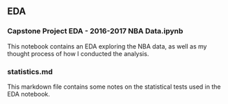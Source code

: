 ## EDA

### Capstone Project EDA - 2016-2017 NBA Data.ipynb
This notebook contains an EDA exploring the NBA data, as well as my thought process of how I conducted the analysis.

### statistics.md
This markdown file contains some notes on the statistical tests used in the EDA notebook.
